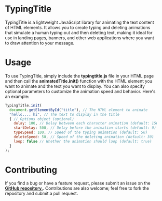 # TypingTitle

TypingTitle is a lightweight JavaScript library for animating the text content of HTML elements. It allows you to create typing and deleting animations that simulate a human typing out and then deleting text, making it ideal for use in landing pages, banners, and other web applications where you want to draw attention to your message.

# Usage
To use TypingTitle, simply include the **typingtitle.js** file in your HTML page and then call the **animatedTitle.init()** function with the HTML element you want to animate and the text you want to display. You can also specify optional parameters to customize the animation speed and behavior. Here's an example:

```javascript
TypingTitle.init(
  document.getElementById("title"), // The HTML element to animate
  "hello.... hi", // The text to display in the title
  { // Options object (optional)
    delay: 100, // Delay between each character animation (default: 150)
    startDelay: 500, // Delay before the animation starts (default: 0)
    typeSpeed: 100, // Speed of the typing animation (default: 50)
    deleteSpeed: 50, // Speed of the deleting animation (default: 30)
    loop: false // Whether the animation should loop (default: true)
  }
);
```

# Contributing

If you find a bug or have a feature request, please submit an issue on the [**GitHub repository.**](https://github.com/RuskyDev/typingtitle/issues). Contributions are also welcome; feel free to fork the repository and submit a pull request.
